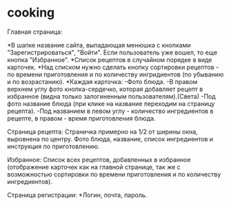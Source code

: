 # cooking
Главная страница:

*В шапке название сайта, выпадающая менюшка с кнопками "Зарегистрироваться", "Войти". Если пользователь уже вошел, то еще кнопка "Избранное".
*Список рецептов в случайном порядке в виде карточек.
*Над списком нужно сделать кнопку сортировки рецептов - по времени приготовления и по количеству ингридиентов (по убыванию и по возрастанию).
*Каждая карточка:
   -Фото блюда.
   -В правом верхнем углу фото кнопка-сердечко, которая добавляет рецепт в избранное (видна только залогиненным пользователям).(Света)
   -Под фото название блюда (при клике на название переходим на страницу рецепта).
   -Под названием в левом углу - количество ингредиентов в рецепте, в правом - время приготовления блюда.

Страница рецепта:
Страничка примерно на 1/2 от ширины окна, выровнена по центру. Фото блюда, название, список ингредиентов и инструкция по приготовлению.

Избранное:
Список всех рецептов, добавленных в избранное (отображение карточек как на главной странице, так же с возможностью сортировки по времени приготовления и по количеству ингредиентов).

Страница регистрации:
*Логин, почта, пароль.
